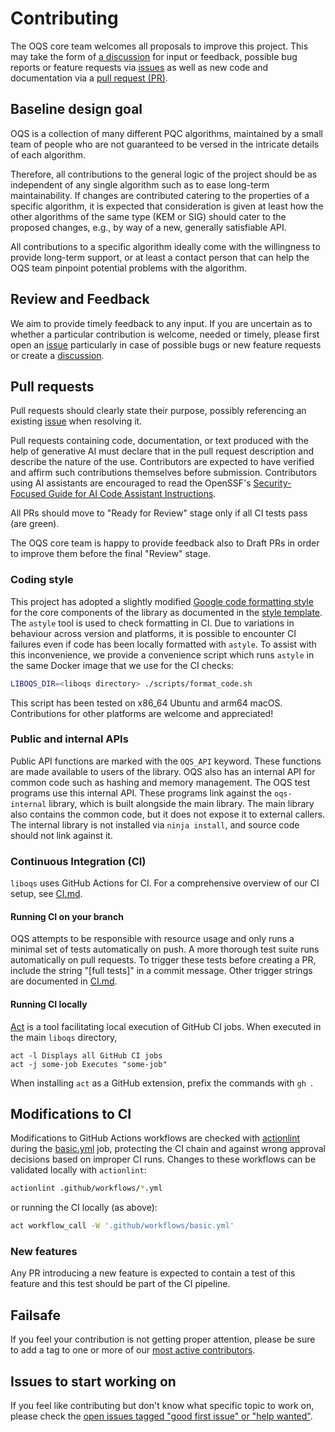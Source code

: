 # Contributing

The OQS core team welcomes all proposals to improve this project. This may take 
the form of [a discussion](https://github.com/open-quantum-safe/liboqs/discussions)
for input or feedback, possible bug reports or feature requests via [issues](https://github.com/open-quantum-safe/liboqs/issues)
as well as new code and documentation via a [pull request (PR)](https://github.com/open-quantum-safe/liboqs/pulls).

## Baseline design goal

OQS is a collection of many different PQC algorithms, maintained by a small team of people who are not guaranteed to be versed in the intricate details of each algorithm.

Therefore, all contributions to the general logic of the project should be as independent of any single algorithm such as to ease long-term maintainability. If changes are contributed catering to the properties of a specific algorithm, it is expected that consideration is given at least how the other algorithms of the same type (KEM or SIG) should cater to the proposed changes, e.g., by way of a new, generally satisfiable API.

All contributions to a specific algorithm ideally come with the willingness to provide long-term support, or at least a contact person that can help the OQS team pinpoint potential problems with the algorithm.

## Review and Feedback

We aim to provide timely feedback to any input. If you are uncertain as to whether
a particular contribution is welcome, needed or timely, please first open an [issue](https://github.com/open-quantum-safe/liboqs/issues)
particularly in case of possible bugs or new feature requests or create a
[discussion](https://github.com/open-quantum-safe/liboqs/discussions).

## Pull requests

Pull requests should clearly state their purpose, possibly referencing an existing
[issue](https://github.com/open-quantum-safe/liboqs/issues) when resolving it.

Pull requests containing code, documentation, or text produced with the help of generative AI must declare that in the pull request description and describe the nature of the use. Contributors are expected to have verified and affirm such contributions themselves before submission.
Contributors using AI assistants are encouraged to read the OpenSSF's [Security-Focused Guide for AI Code Assistant Instructions](https://best.openssf.org/Security-Focused-Guide-for-AI-Code-Assistant-Instructions).

All PRs should move to "Ready for Review" stage only if all CI tests pass (are green).

The OQS core team is happy to provide feedback also to Draft PRs in order to improve
them before the final "Review" stage.

### Coding style

This project has adopted a slightly modified [Google code formatting style](https://astyle.sourceforge.net/astyle.html#_style=google) for the core components
of the library as documented in the [style template](.astylerc).
The `astyle` tool is used to check formatting in CI.
Due to variations in behaviour across version and platforms, it is possible to encounter CI failures even if code has been locally formatted with `astyle`.
To assist with this inconvenience, we provide a convenience script which runs `astyle` in the same Docker image that we use for the CI checks:
```bash
LIBOQS_DIR=<liboqs directory> ./scripts/format_code.sh
```
This script has been tested on x86\_64 Ubuntu and arm64 macOS. Contributions for other platforms are welcome and appreciated!

### Public and internal APIs

Public API functions are marked with the `OQS_API` keyword. These functions are made available to users of the library.
OQS also has an internal API for common code such as hashing and memory management.
The OQS test programs use this internal API.
These programs link against the `oqs-internal` library, which is built alongside the main library.
The main library also contains the common code, but it does not expose it to external callers.
The internal library is not installed via `ninja install`, and source code should not link against it.

### Continuous Integration (CI)

`liboqs` uses GitHub Actions for CI.
For a comprehensive overview of our CI setup, see [CI.md](CI.md).

#### Running CI on your branch

OQS attempts to be responsible with resource usage and only runs a minimal set of tests automatically on push.
A more thorough test suite runs automatically on pull requests.
To trigger these tests before creating a PR, include the string "[full tests]" in a commit message.
Other trigger strings are documented in [CI.md](CI.md#push.yml).

#### Running CI locally

[Act](https://github.com/nektos/act) is a tool facilitating local execution of
GitHub CI jobs. When executed in the main `liboqs` directory, 

    act -l Displays all GitHub CI jobs
    act -j some-job Executes "some-job"

When installing `act` as a GitHub extension, prefix the commands with `gh `.

## Modifications to CI

Modifications to GitHub Actions workflows are checked with [actionlint](https://github.com/rhysd/actionlint) during the [basic.yml](.github/workflows/basic.yml) job, protecting the CI chain and against wrong approval decisions based on improper CI runs.  Changes to these workflows can be validated locally with `actionlint`:

```bash
actionlint .github/workflows/*.yml
```

or running the CI locally (as above):

```bash
act workflow_call -W '.github/workflows/basic.yml'
```

### New features

Any PR introducing a new feature is expected to contain a test of this feature
and this test should be part of the CI pipeline.

## Failsafe

If you feel your contribution is not getting proper attention, please be sure to
add a tag to one or more of our [most active contributors](https://github.com/open-quantum-safe/liboqs/graphs/contributors).

## Issues to start working on

If you feel like contributing but don't know what specific topic to work on,
please check the [open issues tagged "good first issue" or "help wanted"](https://github.com/open-quantum-safe/liboqs/issues).

